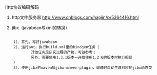 Http协议编码解码

1. http文件服务器
http://www.cnblogs.com/hapjin/p/5364416.html

2. jibx（javabean与xml的转换）
<pre><code>
    1)、首先，写好javabean
    2)、运行ant，执行build.xml里的bindgen任务（
            其他任务是研究过程的产物，可做参考；
            另外，需要使用1.3.1版本一开始使用1.2.6的版本时执行报错
    ）
    3)、使用jibx的maven插jibx-maven-plugin，编译时自动生成对应的jibx动态类
</code></pre>